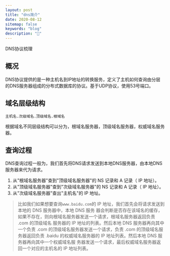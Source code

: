 ```yaml
---
layout: post
title: "dns简介"
date: 2020-08-12
sitemap: false
keywords: "blog"
description: "🚀"
---
```


DNS协议梳理

## 概况
DNS协议提供的是一种主机名到IP地址的转换服务，定义了主机如何查询由分层的DNS服务器组成的分布式数据库的协议。基于UDP协议，使用53号端口。

## 域名层级结构
```
主机名.次级域名.顶级域名.根域名
```
根据域名不同层级结构可以分为，根域名服务器，顶级域名服务器，权威域名服务器。

## 查询过程
DNS查询过程一般为，我们首先将DNS请求发送到本地DNS服务器，由本地DNS服务器来代为请求。
1. 从"根域名服务器"查到"顶级域名服务器"的 NS 记录和 A 记录（ IP 地址）。  
2. 从"顶级域名服务器"查到"次级域名服务器"的 NS 记录和 A 记录（ IP 地址）。  
3. 从"次级域名服务器"查出"主机名"的 IP 地址。

> 比如我们如果想要查询`www.baidu.com`的 IP 地址，我们首先会将请求发送到本地的 DNS 服务器中，本地 DNS 服务 器会判断是否存在该域名的缓存，如果不存在，则向根域名服务器发送一个请求，根域名服务器返回负责 .com 的顶级域名 服务器的 IP 地址的列表。然后本地 DNS 服务器再向其中一个负责 .com 的顶级域名服务器发送一个请求，负责 .com 的顶级域名服务器返回负责 .baidu 的权威域名服务器的 IP 地址列表。然后本地 DNS 服务器再向其中一个权威域名服 务器发送一个请求，最后权威域名服务器返回一个对应的主机名的 IP 地址列表。
